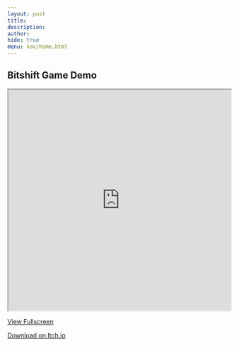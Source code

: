 ```yaml
---
layout: post 
title: 
description: 
author: 
hide: true
menu: nav/home.html
---
```


## Bitshift Game Demo

<iframe src="https://frogpants.github.io/Project-Bitshift/current-project-renders/Bitshift-Update-v1.0.0.html" allow="fullscreen; pointer-lock" width="100%" height="500px"></iframe>

[View Fullscreen](https://frogpants.github.io/Project-Bitshift/current-project-renders/Bitshift-Update-v1.0.0.html)

[Download on Itch.io](https://frogpants.itch.io/bitshift-0101)